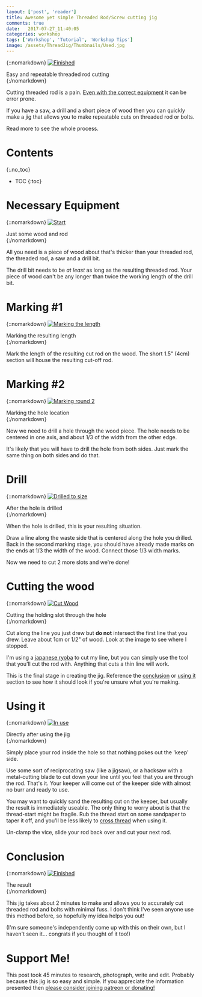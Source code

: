 ```yaml
---
layout: ['post', 'reader']
title: Awesome yet simple Threaded Rod/Screw cutting jig
comments: true
date:   2017-07-27_11:40:05 
categories: workshop
tags: ['Workshop', 'Tutorial', 'Workshop Tips']
image: /assets/ThreadJig/Thumbnails/Used.jpg
---
```


{::nomarkdown}
  <a href="/assets/ThreadJig/Finish.jpg">
    <img src="/assets/ThreadJig/Thumbnails/Finish.jpg" alt="Finished">
  </a>
  <div class="image-caption">Easy and repeatable threaded rod cutting</div>
{:/nomarkdown}

Cutting threaded rod is a pain. [Even with the correct equipment](http://www.dewalt.com/products/power-tools/cable-cutting-and-crimping/20v-max-threaded-rod-cutter/dcs350b) it can be error prone.

If you have a saw, a drill and a short piece of wood then you can quickly make a jig that allows you to make repeatable cuts on threaded rod or bolts.

Read more to see the whole process.

<!--more-->

# Contents
{:.no_toc}
* TOC
{:toc}

# Necessary Equipment

{::nomarkdown}
  <a href="/assets/ThreadJig/Start.jpg">
    <img src="/assets/ThreadJig/Thumbnails/Start.jpg" alt="Start">
  </a>
  <div class="image-caption">Just some wood and rod</div>
{:/nomarkdown}

All you need is a piece of wood about that's thicker than your threaded rod, the threaded rod, a saw and a drill bit.

The drill bit needs to be _at least_ as long as the resulting threaded rod. Your piece of wood can't be any longer than twice the working length of the drill bit. 

# Marking #1

{::nomarkdown}
  <a href="/assets/ThreadJig/Mark1.jpg">
    <img src="/assets/ThreadJig/Thumbnails/Mark1.jpg" alt="Marking the length">
  </a>
  <div class="image-caption">Marking the resulting length</div>
{:/nomarkdown}

Mark the length of the resulting cut rod on the wood. The short 1.5" (4cm) section will house the resulting cut-off rod.

# Marking #2

{::nomarkdown}
  <a href="/assets/ThreadJig/Mark2.jpg">
    <img src="/assets/ThreadJig/Thumbnails/Mark2.jpg" alt="Marking round 2">
  </a>
  <div class="image-caption">Marking the hole location</div>
{:/nomarkdown}

Now we need to drill a hole through the wood piece. The hole needs to be centered in one axis, and about 1/3 of the width from the other edge.

It's likely that you will have to drill the hole from both sides. Just mark the same thing on both sides and do that.

# Drill

{::nomarkdown}
  <a href="/assets/ThreadJig/Drill.jpg">
    <img src="/assets/ThreadJig/Thumbnails/Drill.jpg" alt="Drilled to size">
  </a>
  <div class="image-caption">After the hole is drilled</div>
{:/nomarkdown}

When the hole is drilled, this is your resulting situation. 

Draw a line along the waste side that is centered along the hole you drilled. Back in the second marking stage, you should have already made marks on the ends at 1/3 the width of the wood. Connect those 1/3 width marks.

Now we need to cut 2 more slots and we're done!

# Cutting the wood

{::nomarkdown}
  <a href="/assets/ThreadJig/CutWood.jpg">
    <img src="/assets/ThreadJig/Thumbnails/CutWood.jpg" alt="Cut Wood">
  </a>
  <div class="image-caption">Cutting the holding slot through the hole</div>
{:/nomarkdown}

Cut along the line you just drew but **do not** intersect the first line that you drew. Leave about 1cm or 1/2" of wood. Look at the image to see where I stopped.

I'm using a [japanese ryoba](http://giantcypress.net/post/533383638/the-problem-with-buying-a-japanese-saw) to cut my line, but you can simply use the tool that you'll cut the rod with. Anything that cuts a thin line will work.

This is the final stage in creating the jig. Reference the [conclusion](#conclusion) or [using it](#using-it) section to see how it should look if you're unsure what you're making.

# Using it

{::nomarkdown}
  <a href="/assets/ThreadJig/Used.jpg">
    <img src="/assets/ThreadJig/Thumbnails/Used.jpg" alt="In use">
  </a>
  <div class="image-caption">Directly after using the jig</div>
{:/nomarkdown}

Simply place your rod inside the hole so that nothing pokes out the 'keep' side.

Use some sort of reciprocating saw (like a jigsaw), or a hacksaw with a metal-cutting blade to cut down your line until you feel that you are through the rod. That's it. Your keeper will come out of the keeper side with almost no burr and ready to use.

You may want to quickly sand the resulting cut on the keeper, but usually the result is immediately useable. The only thing to worry about is that the thread-start might be fragile. Rub the thread start on some sandpaper to taper it off, and you'll be less likely to [cross thread](http://www.fastener-world.com.tw/0_magazine/ebook/pdf_download/FW_142_E_264.pdf) when using it.

Un-clamp the vice, slide your rod back over and cut your next rod.

# Conclusion

{::nomarkdown}
  <a href="/assets/ThreadJig/Finish.jpg">
    <img src="/assets/ThreadJig/Thumbnails/Finish.jpg" alt="Finished">
  </a>
  <div class="image-caption">The result</div>
{:/nomarkdown}

This jig takes about 2 minutes to make and allows you to accurately cut threaded rod and bolts with minimal fuss. I don't think I've seen anyone use this method before, so hopefully my idea helps you out!

(I'm sure someone's independently come up with this on their own, but I haven't seen it... congrats if you thought of it too!)

# Support Me!

This post took 45 minutes to research, photograph, write and edit. Probably because this jig is so easy and simple. If you appreciate the information presented then <a href="/DonateNow/">please consider joining patreon or donating!</a>







